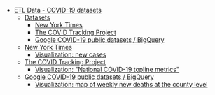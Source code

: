 -   [ETL Data - COVID-19 datasets](#etl-data---covid-19-datasets)
    -   [Datasets](#datasets)
        -   [New York Times](#new-york-times)
        -   [The COVID Tracking Project](#the-covid-tracking-project)
        -   [Google COVID-19 public datasets /
            BigQuery](#google-covid-19-public-datasets-bigquery)
    -   [New York Times](#new-york-times-1)
        -   [Visualization: new cases](#visualization-new-cases)
    -   [The COVID Tracking Project](#the-covid-tracking-project-1)
        -   [Visualization: "National COVID-19 topline
            metrics"](#visualization-national-covid-19-topline-metrics)
    -   [Google COVID-19 public datasets /
        BigQuery](#google-covid-19-public-datasets-bigquery-1)
        -   [Visualization: map of weekly new deaths at the county
            level](#visualization-map-of-weekly-new-deaths-at-the-county-level)
